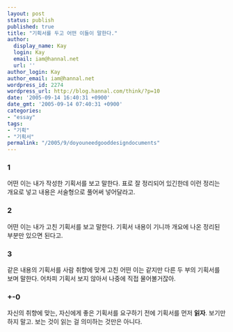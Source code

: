 ```yaml
---
layout: post
status: publish
published: true
title: "기획서를 두고 어떤 이들이 말한다."
author:
  display_name: Kay
  login: Kay
  email: iam@hannal.net
  url: ''
author_login: Kay
author_email: iam@hannal.net
wordpress_id: 2274
wordpress_url: http://blog.hannal.com/think/?p=10
date: '2005-09-14 16:40:31 +0900'
date_gmt: '2005-09-14 07:40:31 +0900'
categories:
- "essay"
tags:
- "기획"
- "기획서"
permalink: "/2005/9/doyouneedgooddesigndocuments"
---
```

<h3>1</h3>
<p>어떤 이는 내가 작성한 기획서를 보고 말한다. 표로 잘 정리되어 있긴한데 이런 정리는 개요로 넣고 내용은 서술형으로 풀어써 넣어달라고.</p>
<h3>2</h3>
<p>어떤 이는 내가 고친 기획서를 보고 말한다. 기획서 내용이 기니까 개요에 나온 정리된 부분만 있으면 된다고.</p>
<h3>3</h3>
<p>같은 내용의 기획서를 사람 취향에 맞게 고친 어떤 이는 같지만 다른 두 부의 기획서를 보며 말한다. 어차피 기획서 보지 않아서 나중에 직접 물어볼거잖아.</p>
<h3>+-0</h3>
<p>자신의 취향에 맞는, 자신에게 좋은 기획서를 요구하기 전에 기획서를 먼저 <strong>읽자</strong>. 보기만 하지 말고. 보는 것이 읽는 걸 의미하는 것만은 아니다.</p>
